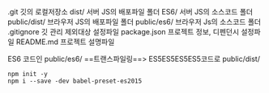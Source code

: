 .git          깃의 로컬저장소
dist/         서버 JS의 배포파일 폴더
ES6/          서버 JS의 소스코드 폴더
public/dist/  브라우저 JS의 배포파일 폴더
public/es6/   브라우저 Js의 소스코드 폴더
.gitignore    깃 관리 제외대상 설정파일
package.json  프로젝트 정보, 디펜던시 설정파일
README.md     프로젝트 설명파일




ES6 코드인 public/es6/ ==트랜스파일링==> ES5ES5ES5ES5코드로
public/dist/

```
npm init -y
npm i --save -dev babel-preset-es2015
```
